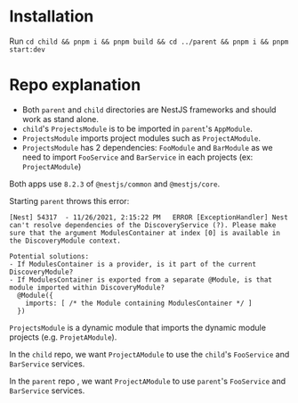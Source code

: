 # Installation

Run `cd child && pnpm i && pnpm build && cd ../parent && pnpm i && pnpm start:dev`

# Repo explanation

* Both `parent` and `child` directories are NestJS frameworks and should work as stand alone.
* `child`'s `ProjectsModule` is to be imported in `parent`'s `AppModule`.
* `ProjectsModule` imports project modules such as `ProjectAModule`.
* `ProjectsModule` has 2 dependencies: `FooModule` and `BarModule` as we need to import `FooService` and `BarService` in each projects (ex: `ProjectAModule`)

Both apps use `8.2.3` of `@nestjs/common` and `@mestjs/core`.

Starting `parent` throws this error:
```log
[Nest] 54317  - 11/26/2021, 2:15:22 PM   ERROR [ExceptionHandler] Nest can't resolve dependencies of the DiscoveryService (?). Please make sure that the argument ModulesContainer at index [0] is available in the DiscoveryModule context.

Potential solutions:
- If ModulesContainer is a provider, is it part of the current DiscoveryModule?
- If ModulesContainer is exported from a separate @Module, is that module imported within DiscoveryModule?
  @Module({
    imports: [ /* the Module containing ModulesContainer */ ]
  })
```

`ProjectsModule` is a dynamic module that imports the dynamic module projects (e.g. `ProjetAModule`).

In the `child` repo, we want `ProjectAModule` to use the `child`'s `FooService` and `BarService` services.

In the `parent` repo , we want `ProjectAModule` to use `parent`'s `FooService` and `BarService` services.
